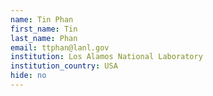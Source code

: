 ```yaml
---
name: Tin Phan
first_name: Tin
last_name: Phan
email: ttphan@lanl.gov
institution: Los Alamos National Laboratory
institution_country: USA
hide: no
---
```


